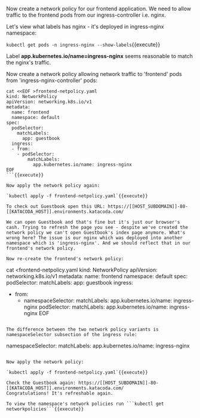 Now create a network policy for our frontend application.
We need to allow traffic to the frontend pods from our ingress-controller i.e. nginx.

Let's view what labels has nginx - it's deployed in ingress-nginx namespace:

`kubectl get pods -n ingress-nginx --show-labels`{{execute}}

Label **app.kubernetes.io/name=ingress-nginx** seems reasonable to match the
nginx's traffic.

Now create a network policy allowing network traffic to 'frontend' pods from 'ingress-nginx-controller' pods:

```
cat <<EOF >frontend-netpolicy.yaml
kind: NetworkPolicy
apiVersion: networking.k8s.io/v1
metadata:
  name: frontend
  namespace: default
spec:
  podSelector:
    matchLabels:
      app: guestbook
  ingress:
  - from:
    - podSelector:
        matchLabels:
          app.kubernetes.io/name: ingress-nginx
EOF
```{{execute}}

Now apply the network policy again:

`kubectl apply -f frontend-netpolicy.yaml`{{execute}}

To check out Guestbook open this URL: https://[[HOST_SUBDOMAIN]]-80-[[KATACODA_HOST]].environments.katacoda.com/

We can open Guestbook and that's fine but it's just our browser's cash. Trying to refresh the page you see - despite we've created the network policy we can't open Guestbook's index page anymore. What's wrong here? The issue is our nginx which was deployed into another namespace which is 'ingress-nginx'. And we should reflect that in our frontend's network policy.

Now re-create the frontend's network policy:

```
cat <<EOF >frontend-netpolicy.yaml
kind: NetworkPolicy
apiVersion: networking.k8s.io/v1
metadata:
  name: frontend
  namespace: default
spec:
  podSelector:
    matchLabels:
      app: guestbook
  ingress:
  - from:
    - namespaceSelector:
        matchLabels:
          app.kubernetes.io/name: ingress-nginx
      podSelector:
        matchLabels:
          app.kubernetes.io/name: ingress-nginx
EOF
```{{execute}}

The difference between the two network policy variants is namespaceSelector subsection of the ingress rule:

```
namespaceSelector:
  matchLabels:
    app.kubernetes.io/name: ingress-nginx
```

Now apply the network policy:

`kubectl apply -f frontend-netpolicy.yaml`{{execute}}

Check the Guestbook again: https://[[HOST_SUBDOMAIN]]-80-[[KATACODA_HOST]].environments.katacoda.com/
Congratulations! It's refreshable again.

To view the namespace's network policies run ```kubectl get networkpolicies```{{execute}}
